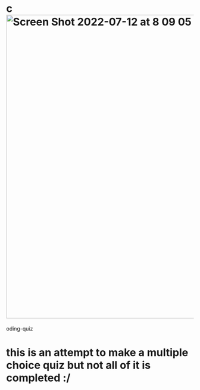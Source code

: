 # c<img width="817" alt="Screen Shot 2022-07-12 at 8 09 05 PM" src="https://user-images.githubusercontent.com/107019893/178642516-fdd9bcb8-70f5-4f77-9819-ffe6c1384332.png">
oding-quiz
# this is an attempt to make a multiple choice quiz but not all of it is completed :/

